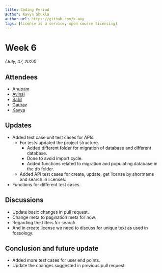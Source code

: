 ```yaml
---
title: Coding Period 
author: Kavya Shukla
author_url: https://github.com/k-avy
tags: [license as a service, open source licensing]
---
```


<!--
SPDX-License-Identifier: CC-BY-SA-4.0

SPDX-FileCopyrightText: 2023 Kavya Shukla <kavyuushukla59@gmail.com>
-->

# Week 6

*(July, 07, 2023)*

## Attendees

* [Anupam](https://github.com/ag4ums)
* [Avinal](https://github.com/avinal)
* [Sahil](https://github.com/sjha2048)
* [Gaurav](https://github.com/GMishx)
* [Kavya](https://github.com/k-avy)

## Updates

* Added test case unit test cases for APIs.
  * For tests updated the project structure.
    * Added different folder for migration of database and different database.
    * Done to avoid import cycle.
    * Added functions related to migration and populating database in the db folder.
  * Added API test cases for create, update, get license by shortname and search
    in licenses.
* Functions for different test cases.

## Discussions

* Update basic changes in pull request.
* Change meta to pagination meta for now.
* Regarding the filters for search.
* And in create license we need to discuss for unique text as used in fossology.
  
## Conclusion and future update

* Added more test cases for user end points.
* Update the changes suggested in previous pull request.
